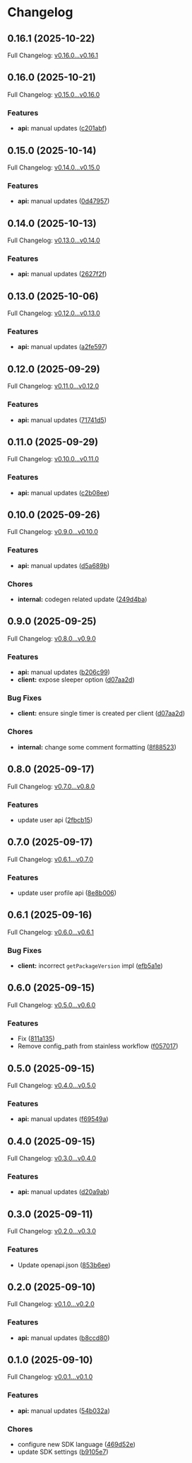 # Changelog

## 0.16.1 (2025-10-22)

Full Changelog: [v0.16.0...v0.16.1](https://github.com/NascentCore/inty-kotlin/compare/v0.16.0...v0.16.1)

## 0.16.0 (2025-10-21)

Full Changelog: [v0.15.0...v0.16.0](https://github.com/NascentCore/inty-kotlin/compare/v0.15.0...v0.16.0)

### Features

* **api:** manual updates ([c201abf](https://github.com/NascentCore/inty-kotlin/commit/c201abf6ad7602da9b3eb7290842afe19eb6b12d))

## 0.15.0 (2025-10-14)

Full Changelog: [v0.14.0...v0.15.0](https://github.com/NascentCore/inty-kotlin/compare/v0.14.0...v0.15.0)

### Features

* **api:** manual updates ([0d47957](https://github.com/NascentCore/inty-kotlin/commit/0d47957f6f87630433a32d18029b42ffaa937bbb))

## 0.14.0 (2025-10-13)

Full Changelog: [v0.13.0...v0.14.0](https://github.com/NascentCore/inty-kotlin/compare/v0.13.0...v0.14.0)

### Features

* **api:** manual updates ([2627f2f](https://github.com/NascentCore/inty-kotlin/commit/2627f2fa2129caf267e2c63dda80a6fdf0245c35))

## 0.13.0 (2025-10-06)

Full Changelog: [v0.12.0...v0.13.0](https://github.com/NascentCore/inty-kotlin/compare/v0.12.0...v0.13.0)

### Features

* **api:** manual updates ([a2fe597](https://github.com/NascentCore/inty-kotlin/commit/a2fe597f75feb634e1a301da802096284a1a4194))

## 0.12.0 (2025-09-29)

Full Changelog: [v0.11.0...v0.12.0](https://github.com/NascentCore/inty-kotlin/compare/v0.11.0...v0.12.0)

### Features

* **api:** manual updates ([71741d5](https://github.com/NascentCore/inty-kotlin/commit/71741d54128a895dc3b84e1062d1519cc945e672))

## 0.11.0 (2025-09-29)

Full Changelog: [v0.10.0...v0.11.0](https://github.com/NascentCore/inty-kotlin/compare/v0.10.0...v0.11.0)

### Features

* **api:** manual updates ([c2b08ee](https://github.com/NascentCore/inty-kotlin/commit/c2b08ee8148721eecb6b2bd2d3d489cff85f4908))

## 0.10.0 (2025-09-26)

Full Changelog: [v0.9.0...v0.10.0](https://github.com/NascentCore/inty-kotlin/compare/v0.9.0...v0.10.0)

### Features

* **api:** manual updates ([d5a689b](https://github.com/NascentCore/inty-kotlin/commit/d5a689b05199f151de09ca438a2202c11acbd6d8))


### Chores

* **internal:** codegen related update ([249d4ba](https://github.com/NascentCore/inty-kotlin/commit/249d4ba3180b6f02d46af6281b2d2749660d53ea))

## 0.9.0 (2025-09-25)

Full Changelog: [v0.8.0...v0.9.0](https://github.com/NascentCore/inty-kotlin/compare/v0.8.0...v0.9.0)

### Features

* **api:** manual updates ([b206c99](https://github.com/NascentCore/inty-kotlin/commit/b206c99d0c1aa8289a151e672f15401bad7a0ae5))
* **client:** expose sleeper option ([d07aa2d](https://github.com/NascentCore/inty-kotlin/commit/d07aa2d55c70a2fcdd686454a2687d0076cd6920))


### Bug Fixes

* **client:** ensure single timer is created per client ([d07aa2d](https://github.com/NascentCore/inty-kotlin/commit/d07aa2d55c70a2fcdd686454a2687d0076cd6920))


### Chores

* **internal:** change some comment formatting ([8f88523](https://github.com/NascentCore/inty-kotlin/commit/8f885236eaaceaf899a5c138331475070d811b6e))

## 0.8.0 (2025-09-17)

Full Changelog: [v0.7.0...v0.8.0](https://github.com/NascentCore/inty-kotlin/compare/v0.7.0...v0.8.0)

### Features

* update user api ([2fbcb15](https://github.com/NascentCore/inty-kotlin/commit/2fbcb1596297a36e83f8590706a23a405e198c0d))

## 0.7.0 (2025-09-17)

Full Changelog: [v0.6.1...v0.7.0](https://github.com/NascentCore/inty-kotlin/compare/v0.6.1...v0.7.0)

### Features

* update user profile api ([8e8b006](https://github.com/NascentCore/inty-kotlin/commit/8e8b0068c3da130ef65de9d4003152cc2cdbb29e))

## 0.6.1 (2025-09-16)

Full Changelog: [v0.6.0...v0.6.1](https://github.com/NascentCore/inty-kotlin/compare/v0.6.0...v0.6.1)

### Bug Fixes

* **client:** incorrect `getPackageVersion` impl ([efb5a1e](https://github.com/NascentCore/inty-kotlin/commit/efb5a1e60aea76e4e2c7bf359fea66534bd035be))

## 0.6.0 (2025-09-15)

Full Changelog: [v0.5.0...v0.6.0](https://github.com/NascentCore/inty-kotlin/compare/v0.5.0...v0.6.0)

### Features

* Fix ([811a135](https://github.com/NascentCore/inty-kotlin/commit/811a135064227ce27b0eb1561f8e237da20ebfa3))
* Remove config_path from stainless workflow ([f057017](https://github.com/NascentCore/inty-kotlin/commit/f057017d98b69f86f763a1ac55d45ef215e46959))

## 0.5.0 (2025-09-15)

Full Changelog: [v0.4.0...v0.5.0](https://github.com/NascentCore/inty-kotlin/compare/v0.4.0...v0.5.0)

### Features

* **api:** manual updates ([f69549a](https://github.com/NascentCore/inty-kotlin/commit/f69549a0c554fc6c63daeaf4a1fcb24d4fac2858))

## 0.4.0 (2025-09-15)

Full Changelog: [v0.3.0...v0.4.0](https://github.com/NascentCore/inty-kotlin/compare/v0.3.0...v0.4.0)

### Features

* **api:** manual updates ([d20a9ab](https://github.com/NascentCore/inty-kotlin/commit/d20a9ab2306b11f4f479a2a347703fb0728ea25f))

## 0.3.0 (2025-09-11)

Full Changelog: [v0.2.0...v0.3.0](https://github.com/NascentCore/inty-kotlin/compare/v0.2.0...v0.3.0)

### Features

* Update openapi.json ([853b6ee](https://github.com/NascentCore/inty-kotlin/commit/853b6ee30b907eede3c571527c41f3c6babc838d))

## 0.2.0 (2025-09-10)

Full Changelog: [v0.1.0...v0.2.0](https://github.com/NascentCore/inty-kotlin/compare/v0.1.0...v0.2.0)

### Features

* **api:** manual updates ([b8ccd80](https://github.com/NascentCore/inty-kotlin/commit/b8ccd80bbc5f789b7626be16bbbc40dd4f3ddf06))

## 0.1.0 (2025-09-10)

Full Changelog: [v0.0.1...v0.1.0](https://github.com/NascentCore/inty-kotlin/compare/v0.0.1...v0.1.0)

### Features

* **api:** manual updates ([54b032a](https://github.com/NascentCore/inty-kotlin/commit/54b032a3c2de8ca8e184be7d9a33af24428f5cb5))


### Chores

* configure new SDK language ([469d52e](https://github.com/NascentCore/inty-kotlin/commit/469d52eacc45c8116f3d49f625f86810932d14a3))
* update SDK settings ([b9105e7](https://github.com/NascentCore/inty-kotlin/commit/b9105e7c6bc2218730f2641f13f49b1547b89da3))
